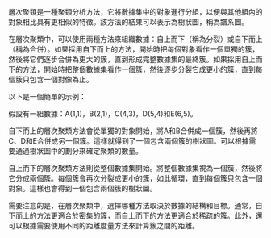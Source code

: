 層次聚類是一種聚類分析方法，它將數據集中的對象進行分組，以便與其他組內的對象相比具有更相似的特徵。該方法的結果可以表示為樹狀圖，稱為譜系圖。

在層次聚類中，可以使用兩種方法來組織數據：自上而下（稱為分裂）或自下而上（稱為合併）。如果採用自下而上的方法，開始時把每個對象看作一個單獨的簇，然後將它們逐步合併為更大的簇，直到形成完整數據集的最終簇。如果採用自上而下的方法，開始時把整個數據集看作一個簇，然後逐步分裂它成更小的簇，直到每個簇只包含一個對像為止。

以下是一個簡單的示例：

假設有一組數據：A(1,1)，B(2,1)，C(4,3)，D(5,4)和E(6,5)。

自下而上的層次聚類方法會從單獨的對象開始，將A和B合併成一個簇，然後再將C、D和E合併成另一個簇。這樣就得到了一個包含兩個簇的樹狀圖。可以根據需要通過樹狀圖中的劃分來確定聚類的數量。

自上而下的層次聚類方法則從整個數據集開始。將整個數據集視為一個簇，然後將它分成兩個簇。每個簇會再次分裂成更小的簇，如此循環，直到每個簇只包含一個對象。這樣也會得到一個包含兩個簇的樹狀圖。

需要注意的是，在層次聚類中，選擇哪種方法取決於數據的結構和目標。通常，自下而上的方法更適合於密集的簇，而自上而下的方法更適合於稀疏的簇。此外，還可以根據需要使用不同的距離度量方法來計算簇之間的距離。